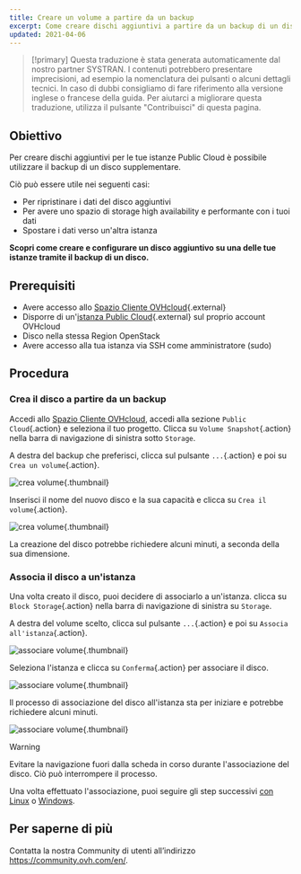 ```yaml
---
title: Creare un volume a partire da un backup
excerpt: Come creare dischi aggiuntivi a partire da un backup di un disco supplementare
updated: 2021-04-06
---
```


> [!primary]
> Questa traduzione è stata generata automaticamente dal nostro partner SYSTRAN. I contenuti potrebbero presentare imprecisioni, ad esempio la nomenclatura dei pulsanti o alcuni dettagli tecnici. In caso di dubbi consigliamo di fare riferimento alla versione inglese o francese della guida. Per aiutarci a migliorare questa traduzione, utilizza il pulsante "Contribuisci" di questa pagina.
>

## Obiettivo

Per creare dischi aggiuntivi per le tue istanze Public Cloud è possibile utilizzare il backup di un disco supplementare.

Ciò può essere utile nei seguenti casi:

- Per ripristinare i dati del disco aggiuntivi
- Per avere uno spazio di storage high availability e performante con i tuoi dati
- Spostare i dati verso un'altra istanza

**Scopri come creare e configurare un disco aggiuntivo su una delle tue istanze tramite il backup di un disco.**

## Prerequisiti

- Avere accesso allo [Spazio Cliente OVHcloud](https://www.ovh.com/auth/?action=gotomanager&from=https://www.ovh.it/&ovhSubsidiary=it){.external}
- Disporre di un'[istanza Public Cloud](https://www.ovhcloud.com/it/public-cloud/){.external} sul proprio account OVHcloud
- Disco nella stessa Region OpenStack
- Avere accesso alla tua istanza via SSH come amministratore (sudo)

## Procedura

### Crea il disco a partire da un backup

Accedi allo [Spazio Cliente OVHcloud](https://www.ovh.com/auth/?action=gotomanager&from=https://www.ovh.it/&ovhSubsidiary=it), accedi alla sezione `Public Cloud`{.action} e seleziona il tuo progetto. Clicca su `Volume Snapshot`{.action} nella barra di navigazione di sinistra sotto `Storage`.

A destra del backup che preferisci, clicca sul pulsante `...`{.action} e poi su `Crea un volume`{.action}.

![crea volume](images/volume01.png){.thumbnail}

Inserisci il nome del nuovo disco e la sua capacità e clicca su `Crea il volume`{.action}.

![crea volume](images/volume02.png){.thumbnail}

La creazione del disco potrebbe richiedere alcuni minuti, a seconda della sua dimensione.

### Associa il disco a un'istanza

Una volta creato il disco, puoi decidere di associarlo a un'istanza. clicca su `Block Storage`{.action} nella barra di navigazione di sinistra su `Storage`.

A destra del volume scelto, clicca sul pulsante `...`{.action} e poi su `Associa all'istanza`{.action}.

![associare volume](images/volume03.png){.thumbnail}

Seleziona l'istanza e clicca su `Conferma`{.action} per associare il disco.

![associare volume](images/volume04.png){.thumbnail}

Il processo di associazione del disco all'istanza sta per iniziare e potrebbe richiedere alcuni minuti.

![associare volume](images/volume05.png){.thumbnail}

> [!warning]
Evitare la navigazione fuori dalla scheda in corso durante l'associazione del disco. Ciò può interrompere il processo.
>

Una volta effettuato l'associazione, puoi seguire gli step successivi [con Linux](/pages/public_cloud/compute/create_and_configure_an_additional_disk_on_an_instance#da-linux) o [Windows](/pages/public_cloud/compute/create_and_configure_an_additional_disk_on_an_instance#da-windows).

## Per saperne di più

Contatta la nostra Community di utenti all’indirizzo <https://community.ovh.com/en/>.

